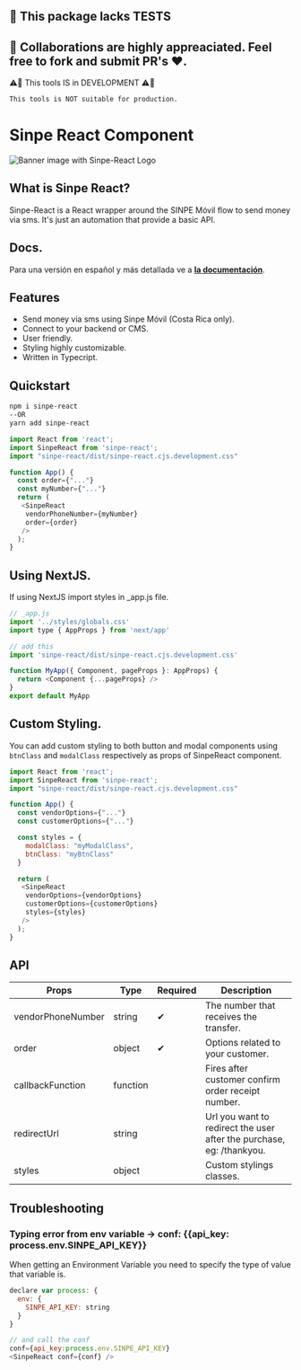 ## 🚨 This package lacks TESTS

## 🙏 Collaborations are highly appreaciated. Feel free to fork and submit PR's ♥.

⚠🚨 This tools IS in DEVELOPMENT ⚠🚨

```bash
This tools is NOT suitable for production.
```

# Sinpe React Component

![Banner image with Sinpe-React Logo](https://user-images.githubusercontent.com/71573508/136670885-0fe00e99-8dea-4328-883b-e86ee1771053.jpg)

## What is Sinpe React?

Sinpe-React is a React wrapper around the SINPE Móvil flow to send money via sms. It's just an automation that provide a basic API.

## Docs.

Para una versión en español y más detallada ve a [**la documentación**](https://soloamilkar.github.io/sinpe-react).

## Features

- Send money via sms using Sinpe Móvil (Costa Rica only).
- Connect to your backend or CMS.
- User friendly.
- Styling highly customizable.
- Written in Typecript.

## Quickstart

```bash
npm i sinpe-react
--OR
yarn add sinpe-react
```

```js
import React from 'react';
import SinpeReact from 'sinpe-react';
import "sinpe-react/dist/sinpe-react.cjs.development.css"

function App() {
  const order={"..."}
  const myNumber={"..."}
  return (
   <SinpeReact
    vendorPhoneNumber={myNumber}
    order={order}
   />
  );
}
```

## Using NextJS.

If using NextJS import styles in \_app.js file.

```js
// _app.js
import '../styles/globals.css'
import type { AppProps } from 'next/app'

// add this
import 'sinpe-react/dist/sinpe-react.cjs.development.css'

function MyApp({ Component, pageProps }: AppProps) {
  return <Component {...pageProps} />
}
export default MyApp
```

## Custom Styling.

You can add custom styling to both button and modal components using `btnClass` and `modalClass` respectively as props of SinpeReact component.

```js
import React from 'react';
import SinpeReact from 'sinpe-react';
import "sinpe-react/dist/sinpe-react.cjs.development.css"

function App() {
  const vendorOptions={"..."}
  const customerOptions={"..."}

  const styles = {
    modalClass: "myModalClass",
    btnClass: "myBtnClass"
  }

  return (
   <SinpeReact
    vendorOptions={vendorOptions}
    customerOptions={customerOptions}
    styles={styles}
   />
  );
}
```

## API

| Props             | Type     | Required | Description                                                          |
| ----------------- | -------- | -------- | -------------------------------------------------------------------- |
| vendorPhoneNumber | string   | ✔        | The number that receives the transfer.                               |
| order             | object   | ✔        | Options related to your customer.                                    |
| callbackFunction  | function |          | Fires after customer confirm order receipt number.                   |
| redirectUrl       | string   |          | Url you want to redirect the user after the purchase, eg: /thankyou. |
| styles            | object   |          | Custom stylings classes.                                             |

## Troubleshooting

### Typing error from env variable -> conf: {{api_key: process.env.SINPE_API_KEY}}

When getting an Environment Variable you need to specify the type of value that variable is.

```js
declare var process: {
  env: {
    SINPE_API_KEY: string
  }
}

// and call the conf
conf={api_key:process.env.SINPE_API_KEY}
<SinpeReact conf={conf} />
```
